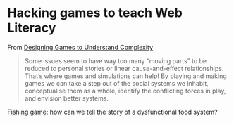 <h1 id="hacking-games-to-teach-web-literacy">Hacking games to teach Web Literacy</h1>
<p>From <a href="http://www.molleindustria.org/blog/designing-games-to-understand-complexity/">Designing Games to Understand Complexity</a></p>
<blockquote>
<p>Some issues seem to have way too many “moving parts” to be reduced to personal stories or linear cause-and-effect relationships. That’s where games and simulations can help! By playing and making games we can take a step out of the social systems we inhabit, conceptualise them as a whole, identify the conflicting forces in play, and envision better systems.</p>
</blockquote>
<p><a href="http://www.molleindustria.org/blog/wp-content/uploads/2013/07/Fishing-Game.pdf">Fishing game</a>: how can we tell the story of a dysfunctional food system?</p>